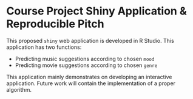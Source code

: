 # Course Project Shiny Application & Reproducible Pitch

This proposed `shiny` web application is developed in R Studio.
This application has two functions:

- Predicting music suggestions according to chosen `mood`
- Predicting movie suggestions according to chosen `genre`

This application mainly demonstrates on developing an interactive application. 
Future work will contain the implementation of a proper algorithm.